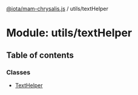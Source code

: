 [@iota/mam-chrysalis.js](../README.md) / utils/textHelper

# Module: utils/textHelper

## Table of contents

### Classes

- [TextHelper](../classes/utils_texthelper.texthelper.md)
